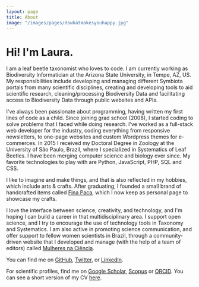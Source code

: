 ```yaml
---
layout: page
title: About
image: "/images/pages/dowhatmakesyouhappy.jpg"
---
```


# Hi! I'm Laura.

I am a leaf beetle taxonomist who loves to code. I am currently working as Biodiversity Informatician at the Arizona State University, in Tempe, AZ, US. My responsibilities include developing and managing different Symbiota portals from many scientific disciplines, creating and developing tools to aid scientific research, cleaning/processing Biodiversity Data and facilitating access to Biodiversity Data through public websites and APIs.

I've always been passionate about programming, having written my first lines of code as a child. Since joining grad school (2008), I started coding to solve problems that I faced while doing research. I've worked as a full-stack web developer for the industry, coding everything from responsive newsletters, to one-page websites and custom Wordpress themes for e-commerces. In 2015 I received my Doctoral Degree in Zoology at the University of São Paulo, Brazil, where I specialized in Systematics of Leaf Beetles. I have been merging computer science and biology ever since. My favorite technologies to play with are Python, JavaScript, PHP, SQL and CSS.

I like to imagine and make things, and that is also reflected in my hobbies, which include arts & crafts. After graduating, I founded a small brand of handcrafted items called [Fina Paca](http://finapaca.com/), which I now keep as personal page to showcase my crafts.

I love the interface between science, creativity, and technology, and I'm hoping I can build a career in that multidisciplinary area. I support open science, and I try to encourage the use of technology tools in Taxonomy and Systematics. I am also active in promoting science communication, and offer support to fellow women scientists in Brazil, through a community-driven website that I developed and manage (with the help of a team of editors) called [Mulheres na Ciência](http://mulheresnaciencia.com.br/).

You can find me on [GitHub](https://github.com/arbolitoloco), [Twitter](https://twitter.com/arbolitoloco), or [LinkedIn](https://www.linkedin.com/in/laura-rocha-prado/).

For scientific profiles, find me on [Google Scholar](https://scholar.google.com/citations?hl=en&user=q0DAb2wAAAAJ), [Scopus](https://www.scopus.com/authid/detail.uri?authorId=57214676383) or [ORCID](https://orcid.org/0000-0003-1237-2824). You can see a short version of my CV [here](/files/Curriculum_Vitae_Laura_Rocha_Prado_2023_One_Sheet.pdf).
